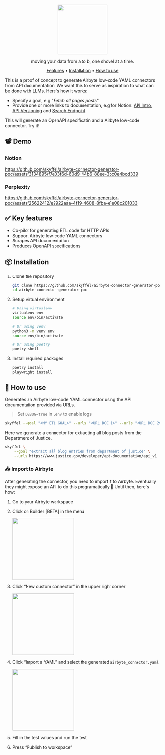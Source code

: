 <div align="center">
	<p><img width="160px" src="https://framerusercontent.com/images/RhOCQS0e2x94WZq2d8hpht7INRQ.png" /></p>
	<p>moving your data from a to b, one shovel at a time.</p>
	<p align="center">
		<a href="#-key-features">Features</a> •
		<a href="#-installation">Installation</a> •
		<a href="#-how-to-use">How to use</a>
   	 </p>
</div>

This is a proof of concept to generate Airbyte low-code YAML connectors from API documentation. We want this to serve as inspiration to what can be done with LLMs. Here's how it works:

- Specify a goal, e.g "_Fetch all pages posts_"
- Provide one or more links to documentation, e.g for Notion: [API Intro](https://developers.notion.com/reference/intro), [API Versioning](https://developers.notion.com/reference/versioning) and [Search Endpoint](https://developers.notion.com/reference/post-search)

This will generate an OpenAPI specificatin and a Airbyte low-code connector. Try it!

## 📽️ Demo

### Notion
https://github.com/skyffel/airbyte-connector-generator-poc/assets/3134895/f7e03f6d-60d9-44b6-88ee-3bc0e4bcd339

### Perplexity
https://github.com/skyffel/airbyte-connector-generator-poc/assets/25622412/e2922aaa-4f19-4608-8fba-e1e08c201033


## ✅ Key features

- Co-pilot for generating ETL code for HTTP APIs
- Support Airbyte low-code YAML connectors
- Scrapes API documentation
- Produces OpenAPI specifications

## 📦 Installation

1. Clone the repository

   ```bash
   git clone https://github.com/skyffel/airbyte-connector-generator-poc
   cd airbyte-connector-generator-poc
   ```

2. Setup virtual environment

   ```bash
   # Using virtualenv
   virtualenv env
   source env/bin/activate

   # Or using venv
   python3 -m venv env
   source env/bin/activate

   # Or using poetry
   poetry shell
   ```

3. Install required packages

   ```bash
   poetry install
   playwright install
   ```

## 🚀 How to use

Generates an Airbyte low-code YAML connector using the API documentation provided via URLs.

> Set `DEBUG=true` in `.env` to enable logs

```bash
skyffel --goal "<MY ETL GOAL>" --urls "<URL DOC 1>" --urls "<URL DOC 2>"
```

Here we generate a connector for extracting all blog posts from the Department of Justice.

```bash
skyffel \
    --goal "extract all blog entries from department of justice" \
    --urls https://www.justice.gov/developer/api-documentation/api_v1
```

### 📥 Import to Airbyte

After generating the connector, you need to import it to Airbyte. Eventually they might expose an API to do this programatically 🤞 Until then, here's how:

1. Go to your Airbyte workspace
2. Click on Builder [BETA] in the menu

   <img width="200px" src="https://github.com/skyffel/airbyte-connector-generator-poc/assets/25622412/4b7ce182-03b4-48d7-a99a-bead287ff297" />

3. Click “New custom connector” in the upper right corner

   <img width="200px" src="https://github.com/skyffel/airbyte-connector-generator-poc/assets/25622412/f89d0660-1dc1-4f37-b46c-c22a94e7cee0" />

4. Click “Import a YAML” and select the generated `airbyte_connector.yaml`

   <img width="200px" src="https://github.com/skyffel/airbyte-connector-generator-poc/assets/25622412/dc210240-b23d-47b0-a024-26e70834b28a" />

5. Fill in the test values and run the test
6. Press “Publish to workspace”
